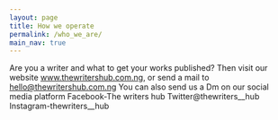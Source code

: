 ```yaml
---
layout: page
title: How we operate 
permalink: /who_we_are/
main_nav: true
---
```


Are you a writer and what to get your  works published? 
Then visit our website www.thewritershub.com.ng, or send a mail to
hello@thewritershub.com.ng
You can also send us a Dm on our social media platform 
Facebook-The writers hub
Twitter@thewriters__hub
Instagram-thewriters__hub